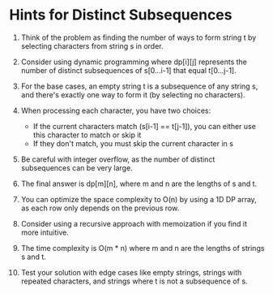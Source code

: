 # Hints for Distinct Subsequences

1. Think of the problem as finding the number of ways to form string t by selecting characters from string s in order.

2. Consider using dynamic programming where dp[i][j] represents the number of distinct subsequences of s[0...i-1] that equal t[0...j-1].

3. For the base cases, an empty string t is a subsequence of any string s, and there's exactly one way to form it (by selecting no characters).

4. When processing each character, you have two choices:
   - If the current characters match (s[i-1] == t[j-1]), you can either use this character to match or skip it
   - If they don't match, you must skip the current character in s

5. Be careful with integer overflow, as the number of distinct subsequences can be very large.

6. The final answer is dp[m][n], where m and n are the lengths of s and t.

7. You can optimize the space complexity to O(n) by using a 1D DP array, as each row only depends on the previous row.

8. Consider using a recursive approach with memoization if you find it more intuitive.

9. The time complexity is O(m * n) where m and n are the lengths of strings s and t.

10. Test your solution with edge cases like empty strings, strings with repeated characters, and strings where t is not a subsequence of s.
